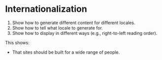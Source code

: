 # Internationalization

1.  Show how to generate different content for different locales.
2.  Show how to tell what locale to generate for.
3.  Show how to display in different ways (e.g., right-to-left reading order).

This shows:

-   That sites should be built for a wide range of people.
